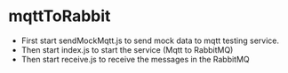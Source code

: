 # mqttToRabbit

- First start sendMockMqtt.js to send mock data to mqtt testing service.
- Then start index.js to start the service (Mqtt to RabbitMQ)
- Then start receive.js to receive the messages in the RabbitMQ
